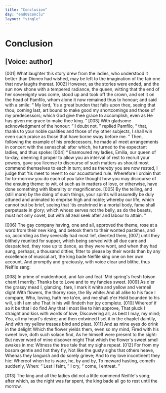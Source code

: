 ```yaml
---
title: "Conclusion"
day: "end09conclu"
layout: "single"
---
```

<div id="d09conclu" type="conclusion" who="author">
 <h1>
  Conclusion
 </h1>
 <p>
  <h2>
   [Voice: author]
  </h2>
 </p>
 <p>
  <a name="p09970001">
   [001]
  </a>
  What laughter this story drew from the ladies, who understood it
 better than Dioneo had wished, may be left to the imagination of
 the fair one that now laughs thereat.
  <a name="p09970002">
   [002]
  </a>
  However, as the stories were
 ended, and the sun now shone with a tempered radiance, the queen,
 witting that the end of her sovereignty was come, stood up and took
 off the crown, and set it on the head of Pamfilo, whom alone it now
 remained thus to honour; and said with a smile:
  <q direct="unspecified">
   My lord, 'tis
 a great burden that falls upon thee, seeing that thou, coming last, art
 bound to make good my shortcomings and those of my predecessors;
 which God give thee grace to accomplish, even as He has given me
 grace to make thee king.
  </q>
  <a name="p09970003">
   [003]
  </a>
  With gladsome acknowledgment of the
 honour:
  <q direct="unspecified">
   I doubt not,
  </q>
  replied Pamfilo,
  <q direct="unspecified">
   that, thanks to your
 noble qualities and those of my other subjects, I shall win even such
 praise as those that have borne sway before me.
  </q>
  Then, following
 the example of his predecessors, he made all meet arrangements in
 concert with the seneschal: after which, he turned to the expectant
 ladies, and thus spoke:
  <a name="p09970004">
   [004]
  </a>
  <q direct="unspecified">
   Enamoured my ladies, Emilia, our queen
 of to-day, deeming it proper to allow you an interval of rest to recruit
 your powers, gave you license to discourse of such matters as should
 most commend themselves to each in turn; and as thereby you are
 now rested, I judge that 'tis meet to revert to our accustomed rule.
 Wherefore I ordain that for to-morrow you do each of you take
 thought how you may discourse of the ensuing theme: to wit, of
 such as in matters of love, or otherwise, have done something with
 liberality or magnificence.
   <a name="p09970005">
    [005]
   </a>
   By the telling, and (still more) by the
 doing of such things, your spirits will assuredly be duly attuned and
   animated
 to emprise high and noble; whereby our life, which cannot
 but be brief, seeing that 'tis enshrined in a mortal body, fame
 shall perpetuate in glory; which whoso serves not the belly, as do the
 beasts, must not only covet, but with all zeal seek after and labour to
 attain.
  </q>
 </p>
 <p>
  <a name="p09970006">
   [006]
  </a>
  The gay company having, one and all, approved the theme, rose
 at a word from their new king, and betook them to their wonted
 pastimes, and so, according as they severally had most lief, diverted
 them,
  <a name="p09970007">
   [007]
  </a>
  until they blithely reunited for supper, which being served
 with all due care and despatched, they rose up to dance, as they were
 wont, and when they had sung, perhaps, a thousand ditties, fitter to
 please by their words than by any excellence of musical art, the king
 bade Neifile sing one on her own account. And promptly and
 graciously, with voice clear and blithe, thus Neifile sang:
 </p>
 <div3 type="song" who="neifile">
  <lg>
   <a name="p09970008">
    [008]
   </a>
   <l>
    In prime of maidenhood, and fair and feat
   </l>
   <l>
    'Mid spring's fresh foison chant I merrily:
   </l>
   <l>
    Thanks be to Love and to my fancies sweet.
   </l>
  </lg>
  <lg>
   <a name="p09970009">
    [009]
   </a>
   <l>
    As o'er the grassy mead I, glancing, fare,
   </l>
   <l>
    I mark it white and yellow and vermeil dight
   </l>
   <l>
    With flowers, the thorny rose, the lily white:
   </l>
   <l>
    And all alike to his face I compare,
   </l>
   <l>
    Who, loving, hath me ta'en, and me shall e'er
   </l>
   <l>
    Hold bounden to his will, sith I am she
   </l>
   <l>
    That in his will findeth her joy complete.
   </l>
  </lg>
  <lg>
   <a name="p09970010">
    [010]
   </a>
   <l>
    Whereof if so it be that I do find
   </l>
   <l>
    Any that I most like to him approve,
   </l>
   <l>
    That pluck I straight and kiss with words of love,
   </l>
   <l>
    Discovering all, as best I may, my mind;
   </l>
   <l>
    Yea, all my heart's desire; and then entwined
   </l>
   <l>
    I set it in the chaplet daintily,
   </l>
   <l>
    And with my yellow tresses bind and pleat.
   </l>
  </lg>
  <lg>
   <a name="p09970011">
    [011]
   </a>
   <l>
    And as mine eyes do drink in the delight
   </l>
   <l>
    Which the flower yields them, even so my mind,
   </l>
   <l>
    Fired with his sweet love, doth such solace find,
   </l>
   <l>
    As he himself were present to the sight:
   </l>
   <l>
    But never word of mine discover might
   </l>
   <l>
    That which the flower's sweet smell awakes in me:
   </l>
   <l>
    Witness the true tale that my sighs repeat.
   </l>
  </lg>
  <lg>
   <a name="p09970012">
    [012]
   </a>
   <l>
    For from my bosom gentle and hot they fly,
   </l>
   <l>
    Not like the gusty sighs that others heave,
   </l>
   <l>
    Whenas they languish and do sorely grieve;
   </l>
   <l>
    And to my love incontinent they hie:
   </l>
   <l>
    Whereof when he is ware, he, by and by,
   </l>
   <l>
    To meward hasting, cometh suddenly,
   </l>
   <l>
    When:
    <q direct="unspecified">
     Lest I faint,
    </q>
    I cry,
    <q direct="unspecified">
     come, I entreat.
    </q>
   </l>
  </lg>
 </div3>
 <p>
  <a name="p09970013">
   [013]
  </a>
  The king and all the ladies did not a little commend Neifile's
 song; after which, as the night was far spent, the king bade all go to
 rest until the morrow.
 </p>
</div>